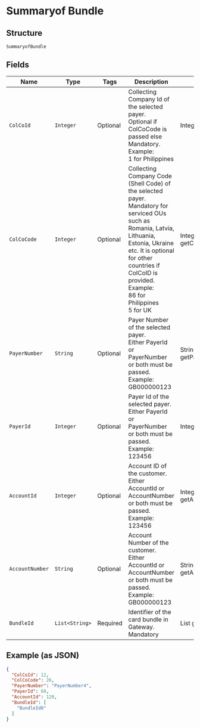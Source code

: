 
# Summaryof Bundle

## Structure

`SummaryofBundle`

## Fields

| Name | Type | Tags | Description | Getter | Setter |
|  --- | --- | --- | --- | --- | --- |
| `ColCoId` | `Integer` | Optional | Collecting Company Id of the selected payer.<br>Optional if ColCoCode is passed else Mandatory.<br>Example:<br>1 for Philippines | Integer getColCoId() | setColCoId(Integer colCoId) |
| `ColCoCode` | `Integer` | Optional | Collecting Company Code (Shell Code) of the selected payer.<br>Mandatory for serviced OUs such as Romania, Latvia, Lithuania, Estonia, Ukraine etc. It is optional for other countries if ColCoID is provided.<br>Example:<br>86 for Philippines<br>5 for UK | Integer getColCoCode() | setColCoCode(Integer colCoCode) |
| `PayerNumber` | `String` | Optional | Payer Number of the selected payer.<br>Either PayerId or PayerNumber or both must be passed.<br>Example: GB000000123 | String getPayerNumber() | setPayerNumber(String payerNumber) |
| `PayerId` | `Integer` | Optional | Payer Id of the selected payer.<br>Either PayerId or PayerNumber or both must be passed.<br>Example: 123456 | Integer getPayerId() | setPayerId(Integer payerId) |
| `AccountId` | `Integer` | Optional | Account ID of the customer.<br>Either AccountId or AccountNumber or both must be passed.<br>Example: 123456 | Integer getAccountId() | setAccountId(Integer accountId) |
| `AccountNumber` | `String` | Optional | Account Number of the customer.<br>Either AccountId or AccountNumber or both must be passed.<br>Example: GB000000123 | String getAccountNumber() | setAccountNumber(String accountNumber) |
| `BundleId` | `List<String>` | Required | Identifier of the card bundle in Gateway.<br>Mandatory | List<String> getBundleId() | setBundleId(List<String> bundleId) |

## Example (as JSON)

```json
{
  "ColCoId": 12,
  "ColCoCode": 26,
  "PayerNumber": "PayerNumber4",
  "PayerId": 60,
  "AccountId": 120,
  "BundleId": [
    "BundleId0"
  ]
}
```

